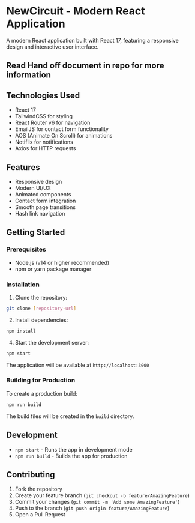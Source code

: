 # NewCircuit - Modern React Application 

A modern React application built with React 17, featuring a responsive design and interactive user interface.

## Read Hand off document in repo for more information

## Technologies Used

- React 17
- TailwindCSS for styling
- React Router v6 for navigation
- EmailJS for contact form functionality
- AOS (Animate On Scroll) for animations
- Notiflix for notifications
- Axios for HTTP requests

## Features

- Responsive design
- Modern UI/UX
- Animated components
- Contact form integration
- Smooth page transitions
- Hash link navigation

## Getting Started

### Prerequisites

- Node.js (v14 or higher recommended)
- npm or yarn package manager

### Installation

1. Clone the repository:
```bash
git clone [repository-url]
```

2. Install dependencies:
```bash
npm install
```


4. Start the development server:
```bash
npm start
```

The application will be available at `http://localhost:3000`

### Building for Production

To create a production build:

```bash
npm run build
```

The build files will be created in the `build` directory.

## Development

- `npm start` - Runs the app in development mode
- `npm run build` - Builds the app for production

## Contributing

1. Fork the repository
2. Create your feature branch (`git checkout -b feature/AmazingFeature`)
3. Commit your changes (`git commit -m 'Add some AmazingFeature'`)
4. Push to the branch (`git push origin feature/AmazingFeature`)
5. Open a Pull Request


